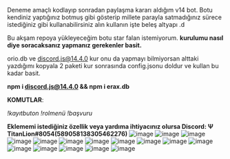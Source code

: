 Deneme amaçlı kodlayıp sonradan paylaşma kararı aldığım v14 bot. Botu kendiniz yaptığınız botmuş gibi gösterip millete parayla satmadığınız sürece istediğiniz gibi kullanabilirsiniz alın kullanın işte beleş altyapı .d

Bu akşam repoya yükleyeceğim botu star falan istemiyorum.
 **kurulumu nasıl diye soracaksanız yapmanız gerekenler basit.**

orio.db ve discord.js@14.4.0 kur onu da yapmayı bilmiyorsan alttaki yazdığımı kopyala 2 paketi kur sonrasında config.jsonu doldur ve kullan bu kadar basit.

**npm i discord.js@14.4.0 &&
npm i erax.db**

**KOMUTLAR**:

*!kayıtbuton
!rolmenü
!başvuru*

**Eklememi istediğiniz özellik veya yardıma ihtiyacınız olursa 
Discord: Ψ TitanLion#8054(589058138305462276)**
![image](https://user-images.githubusercontent.com/110048828/194768451-cc16f356-90c8-445e-9cf0-9a637ba730e2.png)
![image](https://user-images.githubusercontent.com/110048828/194768463-de4bb12f-49d1-4fea-90b9-ad614d6a3b6c.png)
![image](https://user-images.githubusercontent.com/110048828/194768474-02f8f315-d83c-4797-9ab7-f8d0395d62f5.png)
![image](https://user-images.githubusercontent.com/110048828/194768495-440ace90-3969-4147-b3a8-8cf4c72621ff.png)
![image](https://user-images.githubusercontent.com/110048828/194768504-683e668a-ccdd-41a4-b5c8-f5c4cca60745.png)
![image](https://user-images.githubusercontent.com/110048828/194768510-2c2a7b8f-e358-4b89-84e2-a607c1cd394a.png)
![image](https://user-images.githubusercontent.com/110048828/194768513-5f0404bc-7b0c-4dbc-832e-21b10d033ba0.png)
![image](https://user-images.githubusercontent.com/110048828/194768516-bca81599-db8a-4caf-a4b4-fc4db3c20163.png)
![image](https://user-images.githubusercontent.com/110048828/194768538-d516064f-93da-454b-a076-054082ae512e.png)
![image](https://user-images.githubusercontent.com/110048828/194768587-b59e36af-16f6-474f-ad97-5e19aed1d907.png)
![image](https://user-images.githubusercontent.com/110048828/194768636-e6ce6576-f2c7-4e74-a2c0-b325a6f53082.png)
![image](https://user-images.githubusercontent.com/110048828/194768645-aba2a6b6-2c23-417f-a71d-09aa81f14923.png)
![image](https://user-images.githubusercontent.com/110048828/194768658-c4e23c59-dd4a-47e5-bc2a-dadd0ea225a4.png)
![image](https://user-images.githubusercontent.com/110048828/194768673-3a0ddf08-87e3-4178-bf14-cb3b0bb920ae.png)
![image](https://user-images.githubusercontent.com/110048828/194768713-ff488446-d84b-40c4-9f08-3c78e0832679.png)
![image](https://user-images.githubusercontent.com/110048828/194768722-71e5c1c6-5400-417f-93c5-5519278289d4.png)

